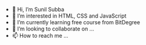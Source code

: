 - 👋 Hi, I’m Sunil Subba
- 👀 I’m interested in HTML, CSS and JavaScript
- 🌱 I’m currently learning free course from BitDegree
- 💞️ I’m looking to collaborate on ...
- 📫 How to reach me ...

<!---
Jbs-22/Jbs-22 is a ✨ special ✨ repository because its `README.md` (this file) appears on your GitHub profile.
You can click the Preview link to take a look at your changes.
--->
